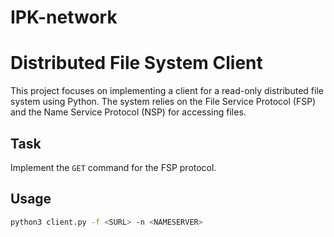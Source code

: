 # IPK-network

# Distributed File System Client

This project focuses on implementing a client for a read-only distributed file system using Python. The system relies on the File Service Protocol (FSP) and the Name Service Protocol (NSP) for accessing files.

## Task

Implement the `GET` command for the FSP protocol.

## Usage

```bash
python3 client.py -f <SURL> -n <NAMESERVER>
